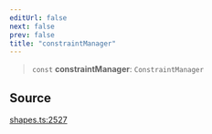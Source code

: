 ```yaml
---
editUrl: false
next: false
prev: false
title: "constraintManager"
---
```


> `const` **constraintManager**: `ConstraintManager`

## Source

[shapes.ts:2527](https://github.com/dgmjs/dgmjs/blob/main/packages/core/src/shapes.ts#L2527)
